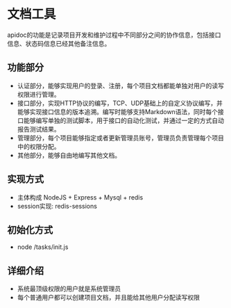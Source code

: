 # 文档工具
apidoc的功能是记录项目开发和维护过程中不同部分之间的协作信息，包括接口信息、状态码信息已经其他备注信息。

## 功能部分
* 认证部分，能够实现用户的登录、注册，每个项目文档都能单独对用户的读写权限进行管理。
* 接口部分，实现HTTP协议的编写，TCP、UDP基础上的自定义协议编写，并能够实现接口信息的版本追溯。编写时能够支持Markdown语法，同时每个接口能够编写单独的测试脚本，用于接口的自动化测试，并通过一定的方式自动报告测试结果。
* 管理部分，每个项目能够指定或者更新管理员账号，管理员负责管理每个项目中的权限分配。
* 其他部分，能够自由地编写其他文档。

## 实现方式
* 主体构成 NodeJS + Express + Mysql + redis
* session实现: redis-sessions

## 初始化方式
* node /tasks/init.js

## 详细介绍
* 系统最顶级权限的用户就是系统管理员
* 每个普通用户都可以创建项目文档，并且能给其他用户分配读写权限